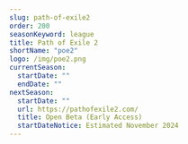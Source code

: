 ```yaml
---
slug: path-of-exile2
order: 200
seasonKeyword: league
title: Path of Exile 2
shortName: "poe2"
logo: /img/poe2.png
currentSeason:
  startDate: ""
  endDate: ""
nextSeason:
  startDate: ""
  url: https://pathofexile2.com/
  title: Open Beta (Early Access)
  startDateNotice: Estimated November 2024
---
```

